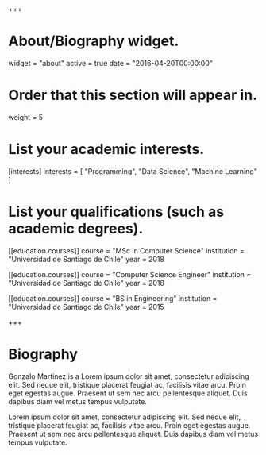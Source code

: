 +++
# About/Biography widget.
widget = "about"
active = true
date = "2016-04-20T00:00:00"

# Order that this section will appear in.
weight = 5

# List your academic interests.
[interests]
  interests = [
    "Programming",
    "Data Science",
    "Machine Learning"
  ]

# List your qualifications (such as academic degrees).
[[education.courses]]
  course = "MSc in Computer Science"
  institution = "Universidad de Santiago de Chile"
  year = 2018

[[education.courses]]
  course = "Computer Science Engineer"
  institution = "Universidad de Santiago de Chile"
  year = 2018

[[education.courses]]
  course = "BS in Engineering"
  institution = "Universidad de Santiago de Chile"
  year = 2015
 
+++

# Biography

Gonzalo Martinez is a Lorem ipsum dolor sit amet, consectetur adipiscing elit. Sed neque elit, tristique placerat feugiat ac, facilisis vitae arcu. Proin eget egestas augue. Praesent ut sem nec arcu pellentesque aliquet. Duis dapibus diam vel metus tempus vulputate. 

Lorem ipsum dolor sit amet, consectetur adipiscing elit. Sed neque elit, tristique placerat feugiat ac, facilisis vitae arcu. Proin eget egestas augue. Praesent ut sem nec arcu pellentesque aliquet. Duis dapibus diam vel metus tempus vulputate. 
